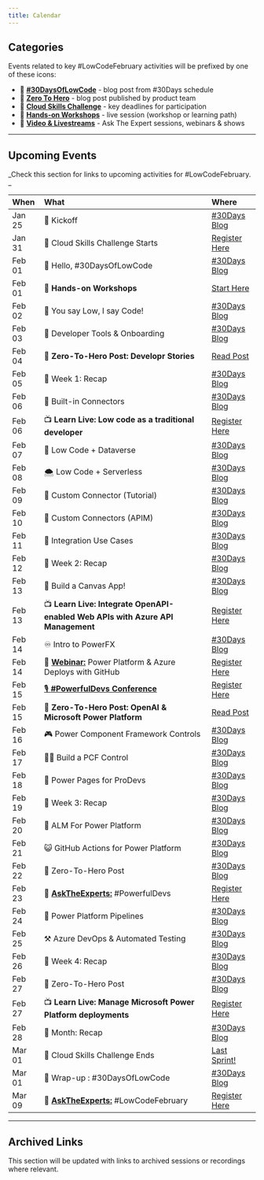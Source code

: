 ```yaml
---
title: Calendar
---
```


## Categories

Events related to key #LowCodeFebruary activities will be prefixed by one of these icons:
 * 🔋 [**#30DaysOfLowCode**](/lowcode-february/30Days) - blog post from #30Days schedule
 * 🚀 [**Zero To Hero**](/lowcode-february/ZeroToHero) - blog post published by product team
 * 🎯 [**Cloud Skills Challenge**](/lowcode-february/CloudSkills) - key deadlines for participation
 * 🧰 [**Hands-on Workshops**](/docs/intro) - live session (workshop or learning path)
 * 💬 [**Video & Livestreams**](/lowcode-february/Video-Live) - Ask The Expert sessions, webinars & shows

---

## Upcoming Events

_Check this section for links to upcoming activities for #LowCodeFebruary. _


| When | What | Where |
|:---|:---|:---|
| Jan 25 |  🔋 Kickoff  | [#30Days Blog](/blog)  |
| Jan 31 |  🎯 Cloud Skills Challenge Starts | [Register Here](https://aka.ms/lowcode-february/challenge) |
| Feb 01 | 👋 Hello, #30DaysOfLowCode | [#30Days Blog](/blog)  |
| Feb 01 | 💪 **Hands-on Workshops** | [Start Here](https://microsoft.github.io/Low-Code/docs/intro/) |
| Feb 02 | 🙌 You say Low, I say Code! | [#30Days Blog](/blog)  |
| Feb 03 | 🔨 Developer Tools & Onboarding | [#30Days Blog](/blog)  |
| Feb 04 | 🚀 **Zero-To-Hero Post: Developr Stories**  | [Read Post](https://aka.ms/lowcode-february/0ToHero)  |
| Feb 05 | 🥳 Week 1: Recap | [#30Days Blog](/blog)  |
| Feb 06 | 🥨 Built-in Connectors | [#30Days Blog](/blog)  |
| Feb 06 | 📺 **Learn Live: Low code as a traditional developer**  | [Register Here](https://aka.ms/lowcode-february/LearnLive) |
| Feb 07 | 📃 Low Code + Dataverse | [#30Days Blog](/blog)  |
| Feb 08 | 🌨️ Low Code + Serverless | [#30Days Blog](/blog)  |
| Feb 09 | 🍩 Custom Connector (Tutorial) | [#30Days Blog](/blog)  |
| Feb 10 | 🌮 Custom Connectors (APIM) | [#30Days Blog](/blog)  |
| Feb 11 | 👥 Integration Use Cases | [#30Days Blog](/blog)  |
| Feb 12 | 🥳 Week 2: Recap | [#30Days Blog](/blog)  |
| Feb 13 | 🍏 Build a Canvas App! | [#30Days Blog](/blog)  |
| Feb 13 | 📺 **Learn Live: Integrate OpenAPI-enabled Web APIs with Azure API Management**  | [Register Here](https://aka.ms/lowcode-february/LearnLive) |
| Feb 14 | ♾️ Intro to PowerFX | [#30Days Blog](/blog)  |
| Feb 14 | 💬 [**Webinar:**](/lowcode-february/Video-Live) Power Platform & Azure Deploys with GitHub  | [Register Here](https://mktoevents.com/Microsoft+Event/383091/157-GQE-382) |
| Feb 15 | [🎙 **#PowerfulDevs Conference**](https://learn.microsoft.com/events/learn-events/powerful-devs-2023/?WT.mc_id=javascript-82212-ninarasi) | [Register Here](https://learn.microsoft.com/events/learn-events/powerful-devs-2023/?WT.mc_id=javascript-82212-ninarasi)  |
| Feb 15 | 🚀 **Zero-To-Hero Post: OpenAI & Microsoft Power Platform** |[Read Post](https://aka.ms/lowcode-february/0ToHero)  |
| Feb 16 | 🎮 Power Component Framework Controls | [#30Days Blog](/blog)  |
| Feb 17 | 👷‍♂️ Build a PCF Control | [#30Days Blog](/blog)  |
| Feb 18 | 👥 Power Pages for ProDevs | [#30Days Blog](/blog)  |
| Feb 19 | 🥳 Week 3: Recap | [#30Days Blog](/blog)  |
| Feb 20 | 👀 ALM For Power Platform | [#30Days Blog](/blog)  |
| Feb 21 | 😺 GitHub Actions for Power Platform | [#30Days Blog](/blog)  |
| Feb 22 | 🚀 Zero-To-Hero Post | [#30Days Blog](/blog)  |
| Feb 23 | 💬 [**AskTheExperts:**](/lowcode-february/Video-Live) #PowerfulDevs  | [Register Here](https://developer.microsoft.com/reactor/events/18298/) |
| Feb 24 | 🧷 Power Platform Pipelines | [#30Days Blog](/blog)  |
| Feb 25 | ⚒️ Azure DevOps & Automated Testing | [#30Days Blog](/blog)  |
| Feb 26 | 🥳 Week 4: Recap | [#30Days Blog](/blog)  |
| Feb 27 | 🚀 Zero-To-Hero Post | [#30Days Blog](/blog)  |
| Feb 27 | 📺 **Learn Live: Manage Microsoft Power Platform deployments**  | [Register Here](https://aka.ms/lowcode-february/LearnLive) |
| Feb 28 | 🥳 Month: Recap | [#30Days Blog](/blog)  |
| Mar 01 |  🎯 Cloud Skills Challenge Ends | [Last Sprint!](https://aka.ms/lowcode-february/challenge) |
| Mar 01 |  🔋 Wrap-up : #30DaysOfLowCode | [#30Days Blog](/blog)  |
| Mar 09 | 💬 [**AskTheExperts:**](/lowcode-february/Video-Live) #LowCodeFebruary  | [Register Here](https://developer.microsoft.com/reactor/events/18299/) |

---

## Archived Links

This section will be updated with links to archived sessions or recordings where relevant.

